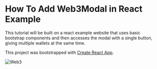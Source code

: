 # How To Add Web3Modal in React Example

This tutorial will be built on a react example website that uses basic bootstrap components and then accesses the modal with a single button, giving multiple wallets at the same time.

This project was bootstrapped with [Create React App](https://github.com/facebook/create-react-app).

![Web3](https://user-images.githubusercontent.com/52749230/165179705-14f41c4b-111b-445a-b977-f6e1d18287e3.JPG)

